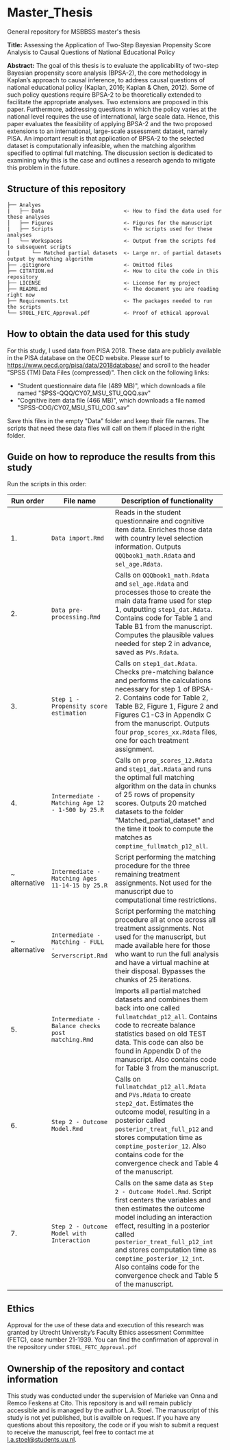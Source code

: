 # Master_Thesis
General repository for MSBBSS master's thesis

**Title:** Assessing the Application of Two-Step Bayesian Propensity Score Analysis to Causal Questions of National Educational Policy

**Abstract:**
The goal of this thesis is to evaluate the applicability of two-step Bayesian propensity score analysis (BPSA-2), the core methodology in Kaplan’s approach to causal inference, to address causal questions of national educational policy (Kaplan, 2016; Kaplan & Chen, 2012). Some of such policy questions require BPSA-2 to be theoretically extended to facilitate the appropriate analyses. Two extensions are proposed in this paper. Furthermore, addressing questions in which the policy varies at the national level requires the use of international, large scale data. Hence, this paper evaluates the feasibility of applying BPSA-2 and the two proposed extensions to an international, large-scale assessment dataset, namely PISA. An important result is that application of BPSA-2 to the selected dataset is computationally infeasible, when the matching algorithm specified to optimal full matching. The discussion section is dedicated to examining why this is the case and outlines a research agenda to mitigate this problem in the future.

## Structure of this repository

```
├── Analyes
|   ├── Data                          <- How to find the data used for these analyses
│   ├── Figures                       <- Figures for the manuscript 
|   ├── Scripts                       <- The scripts used for these analyses
│   └── Workspaces                    <- Output from the scripts fed to subsequent scripts
|       └── Matched partial datasets  <- Large nr. of partial datasets output by matching algorithm
├── .gitignore                        <- Omitted files
├── CITATION.md                       <- How to cite the code in this repository
├── LICENSE                           <- License for my project
├── README.md                         <- The document you are reading right now
├── Requirements.txt                  <- The packages needed to run the scripts
└── STOEL_FETC_Approval.pdf           <- Proof of ethical approval
```

## How to obtain the data used for this study
For this study, I used data from PISA 2018. These data are publicly available in the PISA database on the OECD website. Please surf to https://www.oecd.org/pisa/data/2018database/ and scroll to the header "SPSS (TM) Data Files (compressed)". Then click on the following links: 

- "Student questionnaire data file (489 MB)", which downloads a file named "SPSS-QQQ/CY07_MSU_STU_QQQ.sav"
- "Cognitive item data file (466 MB)", which downloads a file named "SPSS-COG/CY07_MSU_STU_COG.sav"

Save this files in the empty "Data" folder and keep their file names. The scripts that need these data files will call on them if placed in the right folder. 

## Guide on how to reproduce the results from this study

Run the scripts in this order: 

|Run order| File name                         | Description of functionality |
|---|--------------------------------|----------------------|
|1. | `Data import.Rmd`                 | Reads in the student questionnaire and cognitive item data. Enriches those data with country level selection information. Outputs `QQQbook1_math.Rdata` and `sel_age.Rdata`. |
|2. | `Data pre-processing.Rmd`         | Calls on `QQQbook1_math.Rdata` and  `sel_age.Rdata` and processes those to create the main data frame used for step 1, outputting `step1_dat.Rdata`. Contains code for Table 1 and Table B1 from the manuscript. Computes the plausible values needed for step 2 in advance, saved as `PVs.Rdata`. |
|3. | `Step 1 - Propensity score estimation`  | Calls on `step1_dat.Rdata`. Checks pre-matching balance and performs the calculations necessary for step 1 of BPSA-2. Contains code for Table 2, Table B2, Figure 1, Figure 2 and Figures C1-C3 in Appendix C from the manuscript. Outputs four `prop_scores_xx.Rdata` files, one for each treatment assignment. |
|4. | `Intermediate - Matching Age 12 - 1-500 by 25.R` | Calls on `prop_scores_12.Rdata` and `step1_dat.Rdata` and runs the optimal full matching algorithm on the data in chunks of 25 rows of propensity scores. Outputs 20 matched datasets to the folder "Matched_partial_dataset" and the time it took to compute the matches as `comptime_fullmatch_p12_all`.|
|~ alternative| `Intermediate - Matching Ages 11-14-15 by 25.R` | Script performing the matching procedure for the three remaining treatment assignments. Not used for the manuscript due to computational time restrictions. |
|~ alternative| `Intermediate - Matching - FULL - Serverscript.Rmd`  | Script performing the matching procedure all at once across all treatment assignments. Not used for the manuscript, but made available here for those who want to run the full analysis and have a virtual machine at their disposal. Bypasses the chunks of 25 iterations. |
|5. | `Intermediate - Balance checks post matching.Rmd`  |  Imports all partial matched datasets and combines them back into one called `fullmatchdat_p12_all`. Contains code to recreate balance statistics based on old TEST data. This code can also be found in Appendix D of the manuscript. Also contains code for Table 3 from the manuscript.| 
|6. | `Step 2 - Outcome Model.Rmd`      | Calls on `fullmatchdat_p12_all.Rdata` and `PVs.Rdata` to create `step2_dat`. Estimates the outcome model, resulting in a posterior called `posterior_treat_full_p12` and stores computation time as `comptime_posterior_12`.  Also contains code for the convergence check and Table 4 of the manuscript. |
|7. | `Step 2 - Outcome Model with Interaction` | Calls on the same data as `Step 2 - Outcome Model.Rmd`. Script first centers the variables and then estimates the outcome model including an interaction effect, resulting in a posterior called `posterior_treat_full_p12_int` and stores computation time as `comptime_posterior_12_int`.  Also contains code for the convergence check and Table 5 of the manuscript. |


## Ethics
Approval for the use of these data and execution of this research was granted by Utrecht University’s Faculty Ethics assessment Committee (FETC), case number 21-1939. You can find the confirmation of approval in the repository under `STOEL_FETC_Approval.pdf`


## Ownership of the repository and contact information

This study was conducted under the supervision of Marieke van Onna and Remco Feskens at Cito. This repository is and will remain publicly accessible and is managed by the author L.A. Stoel. The manuscript of this study is not yet published, but is availble on request. If you have any questions about this repository, the code or if you wish to submit a request to receive the manuscript, feel free to contact me at l.a.stoel@students.uu.nl. 


